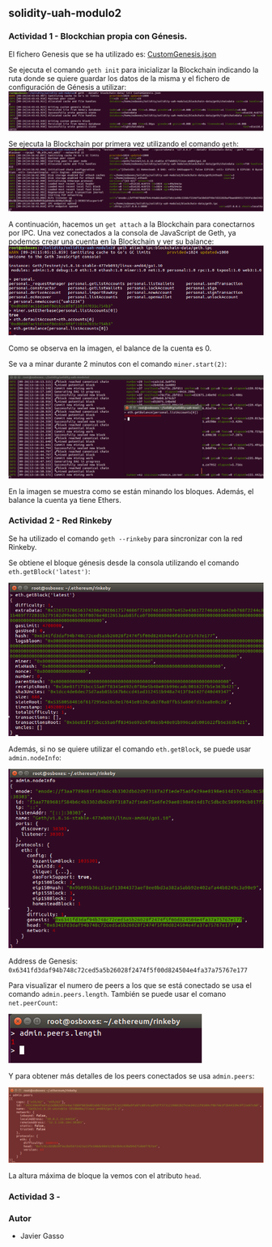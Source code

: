## solidity-uah-modulo2

### **Actividad 1** - Blockchian propia con Génesis.

El fichero Genesis que se ha utilizado es: [CustomGenesis.json](CustomGenesis.json)

Se ejecuta el comando `geth init` para inicializar la Blockchain indicando la ruta donde se quiere guardar los datos de la misma y el fichero de configuración de Génesis a utilizar:
![Captura 1](screenshots/screen001.png "Captura 1")

Se ejecuta la Blockchain por primera vez  utilizando el comando `geth`:
![Captura 2](screenshots/screen002.png "Captura 2")

A continuación, hacemos un `get attach` a la Blockchain para conectarnos por IPC. Una vez conectados a la consola de JavaScript de Geth, ya podemos crear una cuenta en la Blockchain y ver su balance:
![Captura 3](screenshots/screen003.png "Captura 3")

Como se observa en la imagen, el balance de la cuenta es 0.

Se va a minar durante 2 minutos con el comando `miner.start(2)`:

![Captura 4](screenshots/screen004.png "Captura 4")

En la imagen se muestra como se están minando los bloques. Además, el balance la cuenta ya tiene Ethers.


### **Actividad 2** - Red Rinkeby

Se ha utilizado el comando `geth --rinkeby` para sincronizar con la red Rinkeby.

Se obtiene el bloque génesis desde la consola utilizando el comando `eth.getBlock('latest')`:

![Captura 5](screenshots/screen005.png "Captura 5")

Además, si no se quiere utilizar el comando `eth.getBlock`, se puede usar `admin.nodeInfo`:

![Captura 8](screenshots/screen008.png "Captura 8")

Address de Genesis: `0x6341fd3daf94b748c72ced5a5b26028f2474f5f00d824504e4fa37a75767e177`

Para visualizar el numero de peers a los que se está conectado se usa el comando `admin.peers.length`. También se puede usar el comano `net.peerCount`:

![Captura 7](screenshots/screen007.png "Captura 7")

Y para obtener más detalles de los peers conectados se usa `admin.peers`:

![Captura 6](screenshots/screen006.png "Captura 6")

La altura máxima de bloque la vemos con el atributo `head`.




### **Actividad 3** - 


### Autor
- Javier Gasso


